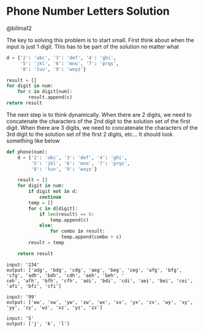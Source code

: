 # Phone Number Letters Solution

@billma12

The key to solving this problem is to start small. First think about when the input is just 1 digit. This has to be part of the solution no matter what

```python
d = {'2': 'abc', '3': 'def', '4': 'ghi',
     '5': 'jkl', '6': 'mno', '7': 'prqs',
     '8': 'tuv', '9': 'wxyz'}

result = []
for digit in num:
    for c in digit[num]:
        result.append(c)
return result
```
The next step is to think dynamically. When there are 2 digits, we need to concatenate the characters of the 2nd digit to the solution set of the first digit. When there are 3 digits, we need to concatenate the characters of the 3rd digit to the solution set of the first 2 digits, etc... It should look something like below

```python
def phone(num):
    d = {'2': 'abc', '3': 'def', '4': 'ghi',
         '5': 'jkl', '6': 'mno', '7': 'prqs',
         '8': 'tuv', '9': 'wxyz'}

    result = []
    for digit in num:
        if digit not in d:
            continue
        temp = []
        for c in d[digit]:
            if len(result) == 0:
                temp.append(c)
            else:
                for combo in result:
                    temp.append(combo + c)
        result = temp

    return result
```

```
input: '234'
output: ['adg', 'bdg', 'cdg', 'aeg', 'beg', 'ceg', 'afg', 'bfg', 'cfg', 'adh', 'bdh', 'cdh', 'aeh', 'beh', '
ceh', 'afh', 'bfh', 'cfh', 'adi', 'bdi', 'cdi', 'aei', 'bei', 'cei', 'afi', 'bfi', 'cfi']

input: '99'
output: ['ww', 'xw', 'yw', 'zw', 'wx', 'xx', 'yx', 'zx', 'wy', 'xy', 'yy', 'zy', 'wz', 'xz', 'yz', 'zz']

input: '5'
output: ['j', 'k', 'l']
```
